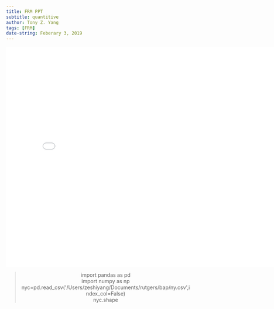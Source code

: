 ```yaml
---
title: FRM PPT
subtitle: quantitive
author: Tony Z. Yang
tags: [FRM]
date-string: Feberary 3, 2019
---
```


<center>
   <embed src="/images/frmL1-quantitive.pdf" width="800" height="600">
</embed>

<blockquote>
  <p>
import pandas as pd <br/>
import numpy as np <br/>
nyc=pd.read_csv('/Users/zeshiyang/Documents/rutgers/bap/ny.csv',index_col=False)<br/>
nyc.shape</p>
</blockquote>


